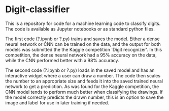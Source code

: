 # Digit-classifier
This is a repository for code for a machine learning code to classify digits.
The code is available as Jupyter notebooks or as standard python files.

The first code (?.ipynb or ?.py) trains and saves the model. 
Either a dense neural network or CNN can be trained on the data, and the output for both models was submitted the the Kaggle competition 'Digit recognizer'.
In this competition, the dense neural network had a 95% accuracy on the data, while the CNN performed better with a 98% accuracy.

The second code (?.ipynb or ?.py) loads in the saved model and has an interactive widget where a user can draw a number.
The code then scales the number to an appropriate size and feeds it into the saved trained neural network to get a prediction.
As was found for the Kaggle competition, the CNN model tends to perform much better when classifying the drawings.
If the model correctly predicts the drawn number, this is an option to save the image and label for use in later training if needed.
